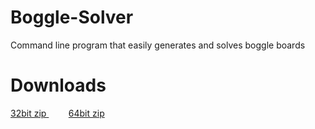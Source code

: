 # Boggle-Solver
Command line program that easily generates and solves boggle boards

# Downloads
<a href="https://www.dropbox.com/s/biy9w27rqozwlxe/boggle%20solver%20-%2032bit.zip?dl=1"> 32bit zip </a>
&nbsp;&nbsp;&nbsp;&nbsp;&nbsp;&nbsp;&nbsp;
<a href="https://www.dropbox.com/s/h0zje2x9951phvy/boggle%20solver%20-%2064bit.zip?dl=1"> 64bit zip </a>
